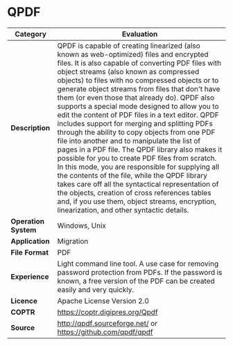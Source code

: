 # QPDF

| Category | Evaluation |
| --- | --- |
| **Description**  | QPDF is capable of creating linearized (also known as web-optimized) files and encrypted files. It is also capable of converting PDF files with object streams (also known as compressed objects) to files with no compressed objects or to generate object streams from files that don't have them (or even those that already do). QPDF also supports a special mode designed to allow you to edit the content of PDF files in a text editor. QPDF includes support for merging and splitting PDFs through the ability to copy objects from one PDF file into another and to manipulate the list of pages in a PDF file. The QPDF library also makes it possible for you to create PDF files from scratch. In this mode, you are responsible for supplying all the contents of the file, while the QPDF library takes care off all the syntactical representation of the objects, creation of cross references tables and, if you use them, object streams, encryption, linearization, and other syntactic details. |
| **Operation System**  | Windows, Unix  |
| **Application**  | Migration |
| **File Format** | PDF |
| **Experience** | Light command line tool. A use case for removing password protection from PDFs. If the password is known, a free version of the PDF can be created easily and very quickly. |
| **Licence** | Apache License Version 2.0 |
| **COPTR** | https://coptr.digipres.org/Qpdf |
| **Source** | http://qpdf.sourceforge.net/ or https://github.com/qpdf/qpdf |
